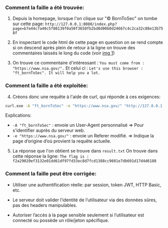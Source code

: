 ### Comment la faille a été trouvée:

1. Depuis la homepage, lorsque l'on clique sur "© BornToSec" on tombe sur cette page:
`http://127.0.0.1:8080/index.php?page=b7e44c7a40c5f80139f0a50f3650fb2bd8d00b0d24667c4c2ca32c88e13b758f`

2. En inspectant le code html de cette page en question on se rend compte si on descend après plein de retour à la ligne on trouve des commentaires laissés le long du code (voir [img 1](./img1.png))

3. On trouve ce commentaire d'intéressant : `You must come from : "https://www.nsa.gov/".`
Et celui ci : `Let's use this browser : "ft_bornToSec". It will help you a lot.`

### Comment la faille a été exploitée:

4. Créons donc une requête à l'aide de curl, qui réponde à ces exigences:
```sh
curl.exe -A "ft_bornToSec" -e "https://www.nsa.gov/" "http://127.0.0.1:8080/index.php?page=b7e44c7a40c5f80139f0a50f3650fb2bd8d00b0d24667c4c2ca32c88e13b758f"
```

Explications: 
- `-A "ft_bornToSec"` : envoie un User-Agent personnalisé => Pour s'identifier auprès du serveur web.
- `-e "https://www.nsa.gov/"` : envoie un Referer modifié. => Indique la page d’origine d’où provient la requête actuelle.

5. La réponse que l'on obtient se trouve dans `result.txt`
On trouve dans cette réponse la ligne:
`The flag is : f2a29020ef3132e01dd61df97fd33ec8d7fcd1388cc9601e7db691d17d4d6188`

### Comment la faille peut être corrigée:

- Utiliser une authentification réelle: par session, token JWT, HTTP Basic, etc.

- Le serveur doit valider l’identité de l’utilisateur via des données sûres, pas des headers manipulables.

- Autoriser l’accès à la page sensible seulement si l’utilisateur est connecté ou possède un rôle/jeton spécifique.
